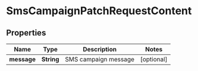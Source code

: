 

# SmsCampaignPatchRequestContent


## Properties

| Name | Type | Description | Notes |
|------------ | ------------- | ------------- | -------------|
|**message** | **String** | SMS campaign message |  [optional] |



